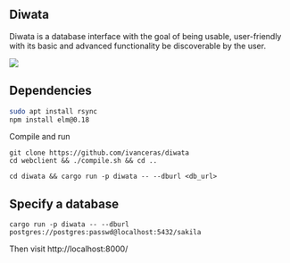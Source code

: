 ## Diwata 
Diwata is a database interface with the goal of being usable, user-friendly with its basic and advanced functionality be discoverable by the user.

[![](https://travis-ci.org/ivanceras/diwata.svg?branch=master)](https://travis-ci.org/ivanceras/diwata)

## Dependencies 
```sh
sudo apt install rsync
npm install elm@0.18

```

Compile and run
```
git clone https://github.com/ivanceras/diwata
cd webclient && ./compile.sh && cd ..

cd diwata && cargo run -p diwata -- --dburl <db_url>

```

## Specify a database

```
cargo run -p diwata -- --dburl postgres://postgres:passwd@localhost:5432/sakila
```
Then visit http://localhost:8000/


